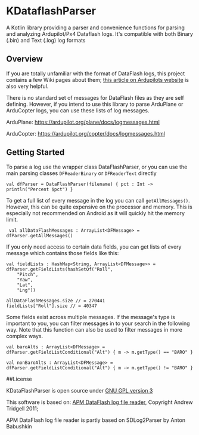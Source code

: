 # KDataflashParser
A Kotlin library providing a parser and convenience functions for parsing and analyzing Ardupilot/Px4 Dataflash logs.
It's compatible with both Binary (.bin) and Text (.log) log formats


## Overview

If you are totally unfamiliar with the format of DataFlash logs, this project contains a few Wiki pages about them; [this article on Ardupilots website](https://ardupilot.org/copter/docs/common-downloading-and-analyzing-data-logs-in-mission-planner.html) is also very helpful.

There is no standard set of messages for DataFlash files as they are self defining. However, if you intend to use this library to parse ArduPlane or ArduCopter logs, you can use these lists of log messages.

ArduPlane: https://ardupilot.org/plane/docs/logmessages.html

ArduCopter: https://ardupilot.org/copter/docs/logmessages.html

## Getting Started

To parse a log use the wrapper class DataFlashParser, or you can use the main parsing classes `DFReaderBinary` or `DFReaderText` directly
    
    val dfParser = DataFlashParser(filename) { pct : Int -> println("Percent $pct") }
    
To get a full list of every message in the log you can call `getAllMessages()`. However, this can be quite expensive on the processor and memory. This is especially not recommended on Android as it will quickly hit the memory limit.
   
     val allDataFlashMessages : ArrayList<DFMessage> = dfParser.getAllMessages()

If you only need access to certain data fields, you can get lists of every message which contains those fields like this:
    
    val fieldLists : HashMap<String, ArrayList<DFMessage>> = dfParser.getFieldLists(hashSetOf("Roll",
        "Pitch",
        "Yaw",
        "Lat",
        "Lng"))

    allDataFlashMessages.size // = 270441
    fieldLists["Roll"].size // = 40347
    
Some fields exist across multiple messages. If the message's type is important to you, you can filter messages in to your search in the following way. Note that this function can also be used to filter messages in more complex ways.

    val baroAlts : ArrayList<DFMessage> = dfParser.getFieldListConditional("Alt") { m -> m.getType() == "BARO" }
    
    val nonBaroAlts : ArrayList<DFMessage> = dfParser.getFieldListConditional("Alt") { m -> m.getType() != "BARO" }


##License

KDataFlashParser is open source under [GNU GPL version 3](https://github.com/HitecCS/KDataflashParser/blob/master/LICENSE)

This software is based on: [APM DataFlash log file reader](https://github.com/ArduPilot/pymavlink/blob/master/DFReader.py), Copyright Andrew Tridgell 2011;

APM DataFlash log file reader is partly based on SDLog2Parser by Anton Babushkin